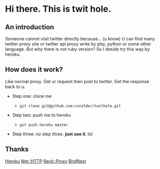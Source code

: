 # Hi there. This is twit hole.

## An introduction

Someone cannot visit twitter directly because... (u know)
U can find many twitter proxy site or twitter api proxy write by php, python or some other language. But why there is not ruby version?
So I deside try this way by heroku.

## How does it work?

Like normal proxy. Get ur request then post to twitter. Get the response back to u.

* Step one: clone me
	* `git clone git@github.com:cncolder/twithole.git`

* Step two: push me to heroku
	* `git push heroku master`
	
* Step three: *no step three*. **just use it**. lol

## Thanks

[Heroku](http://heroku.com)
[Net::HTTP](http://ruby-doc.org/stdlib/libdoc/net/http/rdoc/index.html)
[Rack::Proxy](http://github.com/ncr/rack-proxy)
[BirdNest](http://birdnest.googlecode.com)